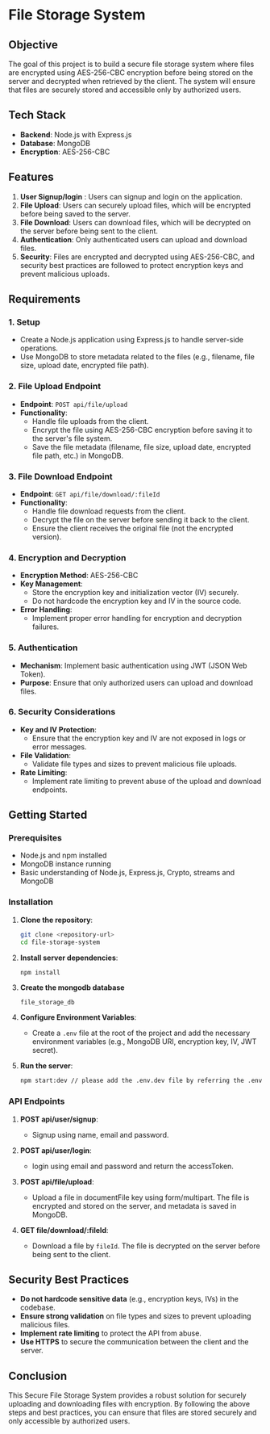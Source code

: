 # File Storage System

## Objective

The goal of this project is to build a secure file storage system where files are encrypted using AES-256-CBC encryption before being stored on the server and decrypted when retrieved by the client. The system will ensure that files are securely stored and accessible only by authorized users.

## Tech Stack
- **Backend**: Node.js with Express.js
- **Database**: MongoDB
- **Encryption**: AES-256-CBC

## Features

1. **User Signup/login** : Users can signup and login on the application.
2. **File Upload**: Users can securely upload files, which will be encrypted before being saved to the server.
3. **File Download**: Users can download files, which will be decrypted on the server before being sent to the client.
4. **Authentication**: Only authenticated users can upload and download files.
5. **Security**: Files are encrypted and decrypted using AES-256-CBC, and security best practices are followed to protect encryption keys and prevent malicious uploads.

## Requirements

### 1. Setup

- Create a Node.js application using Express.js to handle server-side operations.
- Use MongoDB to store metadata related to the files (e.g., filename, file size, upload date, encrypted file path).

### 2. File Upload Endpoint

- **Endpoint**: `POST api/file/upload`
- **Functionality**:
  - Handle file uploads from the client.
  - Encrypt the file using AES-256-CBC encryption before saving it to the server's file system.
  - Save the file metadata (filename, file size, upload date, encrypted file path, etc.) in MongoDB.

### 3. File Download Endpoint

- **Endpoint**: `GET api/file/download/:fileId`
- **Functionality**:
  - Handle file download requests from the client.
  - Decrypt the file on the server before sending it back to the client.
  - Ensure the client receives the original file (not the encrypted version).

### 4. Encryption and Decryption

- **Encryption Method**: AES-256-CBC
- **Key Management**:
  - Store the encryption key and initialization vector (IV) securely.
  - Do not hardcode the encryption key and IV in the source code.
- **Error Handling**:
  - Implement proper error handling for encryption and decryption failures.

### 5. Authentication

- **Mechanism**: Implement basic authentication using JWT (JSON Web Token).
- **Purpose**: Ensure that only authorized users can upload and download files.

### 6. Security Considerations

- **Key and IV Protection**:
  - Ensure that the encryption key and IV are not exposed in logs or error messages.
- **File Validation**:
  - Validate file types and sizes to prevent malicious file uploads.
- **Rate Limiting**:
  - Implement rate limiting to prevent abuse of the upload and download endpoints.

## Getting Started

### Prerequisites

- Node.js and npm installed
- MongoDB instance running
- Basic understanding of Node.js, Express.js, Crypto, streams and MongoDB

### Installation

1. **Clone the repository**:
   ```bash
   git clone <repository-url>
   cd file-storage-system
   ```

2. **Install server dependencies**:
   ```bash
   npm install
   ```
3. **Create the mongodb database**
   ```
   file_storage_db
   ```
4. **Configure Environment Variables**:
   - Create a `.env` file at the root of the project and add the necessary environment variables (e.g., MongoDB URI, encryption key, IV, JWT secret).

5. **Run the server**:
   ```bash
   npm start:dev // please add the .env.dev file by referring the .env.example file
   ```

### API Endpoints

1. **POST api/user/signup**:
   - Signup using name, email and password.

2. **POST api/user/login**:
   - login using email and password and return the accessToken.

1. **POST api/file/upload**:
   - Upload a file in documentFile key using form/multipart. The file is encrypted and stored on the server, and metadata is saved in MongoDB.

2. **GET file/download/:fileId**:
   - Download a file by `fileId`. The file is decrypted on the server before being sent to the client.


## Security Best Practices

- **Do not hardcode sensitive data** (e.g., encryption keys, IVs) in the codebase.
- **Ensure strong validation** on file types and sizes to prevent uploading malicious files.
- **Implement rate limiting** to protect the API from abuse.
- **Use HTTPS** to secure the communication between the client and the server.

## Conclusion

This Secure File Storage System provides a robust solution for securely uploading and downloading files with encryption. By following the above steps and best practices, you can ensure that files are stored securely and only accessible by authorized users.